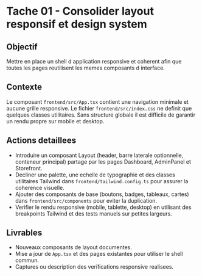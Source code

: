 # Tache 01 - Consolider layout responsif et design system

## Objectif
Mettre en place un shell d application responsive et coherent afin que toutes les pages reutilisent les memes composants d interface.

## Contexte
Le composant `frontend/src/App.tsx` contient une navigation minimale et aucune grille responsive. Le fichier `frontend/src/index.css` ne definit que quelques classes utilitaires. Sans structure globale il est difficile de garantir un rendu propre sur mobile et desktop.

## Actions detaillees
- Introduire un composant Layout (header, barre laterale optionnelle, conteneur principal) partage par les pages Dashboard, AdminPanel et Storefront.
- Decliner une palette, une echelle de typographie et des classes utilitaires Tailwind dans `frontend/tailwind.config.ts` pour assurer la coherence visuelle.
- Ajouter des composants de base (boutons, badges, tableaux, cartes) dans `frontend/src/components` pour eviter la duplication.
- Verifier le rendu responsive (mobile, tablette, desktop) en utilisant des breakpoints Tailwind et des tests manuels sur petites largeurs.

## Livrables
- Nouveaux composants de layout documentes.
- Mise a jour de `App.tsx` et des pages existantes pour utiliser le shell commun.
- Captures ou description des verifications responsive realisees.
